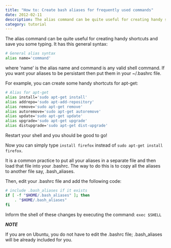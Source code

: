 ```yaml
---
title: "How to: Create bash aliases for frequently used commands"
date: 2012-02-11
description: The alias command can be quite useful for creating handy shortcuts
category: tutorial
---
```


The alias command can be quite useful for creating handy shortcuts and save you some typing. It has this general syntax:

```bash
# General alias syntax
alias name='command'
```

where 'name' is the alias name and command is any valid shell command. If you want your aliases to be persistant then put them in your ~/.bashrc file.

For example, you can create some handy shortcuts for apt-get:

```bash
# Alias for apt-get
alias install='sudo apt-get install'
alias addrepo='sudo apt-add-repository'
alias remove='sudo apt-get remove'
alias autoremove='sudo apt-get autoremove'
alias update='sudo apt-get update'
alias upgrade='sudo apt-get upgrade'
alias distupgrade='sudo apt-get dist-upgrade'
```

Restart your shell and you should be good to go!

Now you can simply type `install firefox` instead of `sudo apt-get install firefox`.

It is a common practice to put all your aliases in a separate file and then load that file into your .bashrc. The way to do this is to copy all the aliases to another file say, .bash_aliases.

Then, edit your .bashrc file and add the following code:

```bash
# include .bash_aliases if it exists
if [ -f "$HOME/.bash_aliases" ]; then
    . "$HOME/.bash_aliases"
fi
```

Inform the shell of these changes by executing the command: `exec $SHELL`

**_NOTE_**

If you are on Ubuntu, you do not have to edit the .bashrc file; .bash_aliases will be already included for you.
